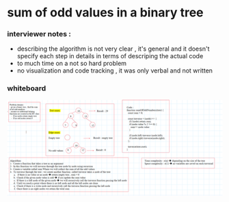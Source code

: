 # sum of odd values in a binary tree

### interviewer notes :

- describing the algorithm is not very clear , it's general and it doesn't specify each step in details in terms of descriping the actual code
- to much time on a not so hard problem
- no visualization and code tracking , it was only verbal and not written

### whiteboard

![whiteboard](./whiteboard.png)
